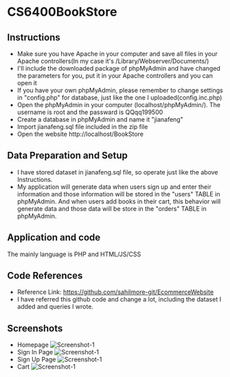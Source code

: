 # CS6400BookStore


## Instructions

- Make sure you have Apache in your computer and save all files in your Apache controllers(In my case it's /Library/Webserver/Documents/)
- I'll include the downloaded package of phpMyAdmin and have changed the parameters for you, put it in your Apache controllers and you can open it 
- If you have your own phpMyAdmin, please remember to change settings in "config.php" for database, just like the one I uploaded(config.inc.php)
- Open the phpMyAdmin in your computer (localhost/phpMyAdmin/). The username is root and the passward is QQqq199500
- Create a database in phpMyAdmin and name it "jianafeng"
- Import jianafeng.sql file included in the zip file 
- Open the website http://localhost/BookStore


## Data Preparation and Setup

- I have stored dataset in jianafeng.sql file, so operate just like the above Instructions. 
- My application will generate data when users sign up and enter their information and those information will be stored in the "users" TABLE in phpMyAdmin. 
And when users add books in their cart, this behavior will generate data and those data will be store in the "orders" TABLE in phpMyAdmin. 


## Application and code

The mainly language is PHP and HTML/JS/CSS

## Code References
- Reference Link: https://github.com/sahilmore-git/EcommerceWebsite
- I have referred this github code and change a lot, including the dataset I added and queries I wrote. 

## Screenshots
- Homepage
![Screenshot-1](https://github.com/jianafeng55/CS6400BookStore/blob/main/img/photo1.png)
- Sign In Page 
![Screenshot-1](https://github.com/jianafeng55/CS6400BookStore/blob/main/img/photo2.png)
- Sign Up Page
![Screenshot-1](https://github.com/jianafeng55/CS6400BookStore/blob/main/img/photo3.png)
- Cart 
![Screenshot-1](https://github.com/jianafeng55/CS6400BookStore/blob/main/img/photo4.png)


